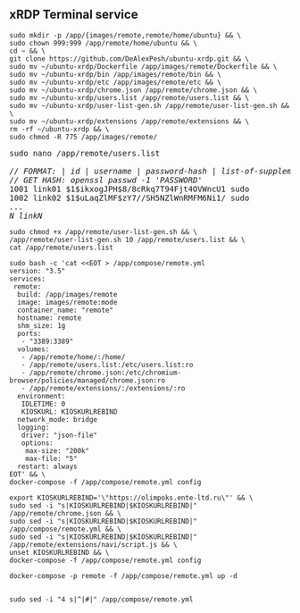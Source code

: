 ## xRDP Terminal service

<pre><code>sudo mkdir -p /app/{images/remote,remote/home/ubuntu} && \
sudo chown 999:999 /app/remote/home/ubuntu && \
cd ~ && \
git clone https://github.com/DeAlexPesh/ubuntu-xrdp.git && \
sudo mv ~/ubuntu-xrdp/Dockerfile /app/images/remote/Dockerfile && \
sudo mv ~/ubuntu-xrdp/bin /app/images/remote/bin && \
sudo mv ~/ubuntu-xrdp/etc /app/images/remote/etc && \
sudo mv ~/ubuntu-xrdp/chrome.json /app/remote/chrome.json && \
sudo mv ~/ubuntu-xrdp/users.list /app/remote/users.list && \
sudo mv ~/ubuntu-xrdp/user-list-gen.sh /app/remote/user-list-gen.sh && \
sudo mv ~/ubuntu-xrdp/extensions /app/remote/extensions && \
rm -rf ~/ubuntu-xrdp && \
sudo chmod -R 775 /app/images/remote/
</code></pre>

<pre>sudo nano /app/remote/users.list

<i>// FORMAT: | id | username | password-hash | list-of-supplemental-groups |
// GET HASH: openssl passwd -1 'PASSWORD'</i>
1001 link01 $1$ikxogJPH$8/8cRkq7T94Fjt4OVWncU1 sudo
1002 link02 $1$uLaqZlMF$zY7//SH5NZlWnRMFM6Ni1/ sudo
<i>...
N linkN</i>
</pre>

<pre><code>sudo chmod +x /app/remote/user-list-gen.sh && \
/app/remote/user-list-gen.sh 10 /app/remote/users.list && \
cat /app/remote/users.list
</code></pre>

<pre><code>sudo bash -c 'cat &lt;&lt;EOT > /app/compose/remote.yml
version: "3.5"
services:
 remote: 
  build: /app/images/remote
  image: images/remote:mode
  container_name: "remote"
  hostname: remote
  shm_size: 1g
  ports:
   - "3389:3389"
  volumes:
   - /app/remote/home/:/home/
   - /app/remote/users.list:/etc/users.list:ro
   - /app/remote/chrome.json:/etc/chromium-browser/policies/managed/chrome.json:ro
   - /app/remote/extensions/:/extensions/:ro
  environment:
   IDLETIME: 0
   KIOSKURL: KIOSKURLREBIND
  network_mode: bridge
  logging:
   driver: "json-file"
   options:
    max-size: "200k"
    max-file: "5"
  restart: always
EOT' && \
docker-compose -f /app/compose/remote.yml config
</code></pre>

<pre><code>export KIOSKURLREBIND='\"https://olimpoks.ente-ltd.ru\"' && \
sudo sed -i "s|KIOSKURLREBIND|$KIOSKURLREBIND|" /app/remote/chrome.json && \
sudo sed -i "s|KIOSKURLREBIND|$KIOSKURLREBIND|" /app/compose/remote.yml && \
sudo sed -i "s|KIOSKURLREBIND|$KIOSKURLREBIND|" /app/remote/extensions/navi/script.js && \
unset KIOSKURLREBIND && \
docker-compose -f /app/compose/remote.yml config
</code></pre>

<pre><code>docker-compose -p remote -f /app/compose/remote.yml up -d

</code></pre>

<pre><code>sudo sed -i "4 s|^|#|" /app/compose/remote.yml

</code></pre>
